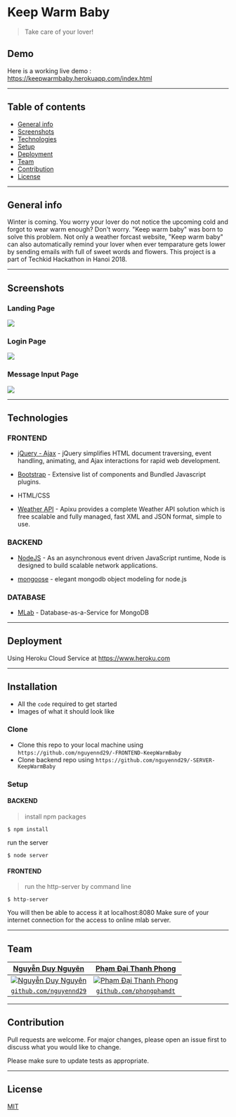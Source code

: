 # Keep Warm Baby
> Take care of your lover!
## Demo
Here is a working live demo :  https://keepwarmbaby.herokuapp.com/index.html
___
## Table of contents
* [General info](#general-info)
* [Screenshots](#screenshots)
* [Technologies](#technologies)
* [Setup](#setup)
* [Deployment](#deployment)
* [Team](#team)
* [Contribution](#contribution)
* [License](#license)
---
## General info
Winter is coming. You worry your lover do not notice the upcoming cold and forgot to wear warm enough? Don't worry. "Keep warm baby" was born to solve this problem. Not only a weather forcast website, "Keep warm baby" can also automatically remind your lover when ever temparature gets lower by sending emails with full of sweet words and flowers.
This project is a part of Techkid Hackathon in Hanoi 2018.

---

## Screenshots

### Landing Page

![](https://scontent.fhan4-1.fna.fbcdn.net/v/t1.0-9/59555774_2346289158982244_3823402319513387008_o.jpg?_nc_cat=104&_nc_oc=AQm-9Wn5xcI-2mnPwG-ncFFB9-sTtAA2OQl99vQiCcX0GEQe8_A7P4QWeFwjh3yUvoWcemS4srdpdrBeoreRjB__&_nc_ht=scontent.fhan4-1.fna&oh=554f6b3eea4db333abfb7621264c6241&oe=5D6EA37A)

### Login Page
![](https://scontent.fhan3-1.fna.fbcdn.net/v/t1.0-9/59771677_2346289182315575_3821245485721583616_o.jpg?_nc_cat=111&_nc_oc=AQnuLmZSqYDXBiVjSa1p8SpGyvqSKQNnMeqHs6lY2FdG4gu_nIDziHGW6TOix0zGn8YuXCNKR7tp8aOGhgjeK6DP&_nc_ht=scontent.fhan3-1.fna&oh=6c91f8132b2b3d3e77f82d02a5c561fc&oe=5D295769)

### Message Input Page
![](https://scontent.fhan3-3.fna.fbcdn.net/v/t1.0-9/59446330_2346289142315579_5185745012133986304_o.jpg?_nc_cat=101&_nc_oc=AQlJYhMofpchMArXBJB3bfzqS3L5ukchBpnD5kpamy3MVvqxm0hPEfmv9wECu1aBDIS5M5hRODBXWRwxQI880JBk&_nc_ht=scontent.fhan3-3.fna&oh=13538801eb478d0b0310a6c5f5bbcd2d&oe=5D73782F)

---
## Technologies
### FRONTEND
- [jQuery - Ajax](http://www.w3schools.com/jquery/jquery_ref_ajax.asp) - jQuery simplifies HTML document traversing, event handling, animating, and Ajax interactions for rapid web development.

- [Bootstrap](http://getbootstrap.com/) - Extensive list of components and  Bundled Javascript plugins.

- HTML/CSS

- [Weather API](https://www.apixu.com) - Apixu provides a complete Weather API solution which is free scalable and fully managed, fast XML and JSON format, simple to use.

### BACKEND
- [NodeJS](https://nodejs.org/) - As an asynchronous event driven JavaScript runtime, Node is designed to build scalable network applications.

- [mongoose](https://mongoosejs.com) - elegant mongodb object modeling for node.js

### DATABASE
- [MLab](https://mlab.com) - Database-as-a-Service for MongoDB

---

## Deployment

Using Heroku Cloud Service at https://www.heroku.com

---

## Installation

- All the `code` required to get started
- Images of what it should look like

### Clone

- Clone this repo to your local machine using `https://github.com/nguyennd29/-FRONTEND-KeepWarmBaby`
- Clone backend repo using `https://github.com/nguyennd29/-SERVER-KeepWarmBaby`

### Setup
#### BACKEND
> install npm packages

```shell
$ npm install

```
run the server
```shell
$ node server

```

#### FRONTEND
> run the http-server by command line

```shell
$ http-server

```
 You will then be able to access it at localhost:8080
 Make sure of your internet connection for the access to online mlab server.

---


## Team


| <a href="https://github.com/nguyennd29" target="_blank">**Nguyễn Duy Nguyên**</a> | <a href="https://github.com/Atanna128" target="_blank">**Phạm Đại Thanh Phong**</a> | 
| :---: |:---:|
| [![Nguyễn Duy Nguyên](http://hedspi-library.mybluemix.net/images/ava1.jpg?s=10)](https://github.com/nguyennd29?s=100)    | [![Phạm Đại Thanh Phong](https://scontent.fhan2-4.fna.fbcdn.net/v/t1.0-9/51828221_1697518477015252_5401149622167011328_n.jpg?_nc_cat=110&_nc_oc=AQnPou2qRvp2MCr46tJFJUJ-DlDnREv7cYY4s1qWXYf6ilD-jJgO7aRQF6WpseVb978&_nc_ht=scontent.fhan2-4.fna&oh=e6d215c421c0df96c5f547d8b6fde145&oe=5D301A1D)](https://github.com/phongphamdt?s=200) | 
| <a href="http://github.com/nguyennd29" target="_blank">`github.com/nguyennd29`</a> | <a href="https://github.com/phongphamdt" target="_blank">`github.com/phongphamdt`</a> |


---


## Contribution
Pull requests are welcome. For major changes, please open an issue first to discuss what you would like to change.

Please make sure to update tests as appropriate.

---

## License
[MIT](https://choosealicense.com/licenses/mit/)
